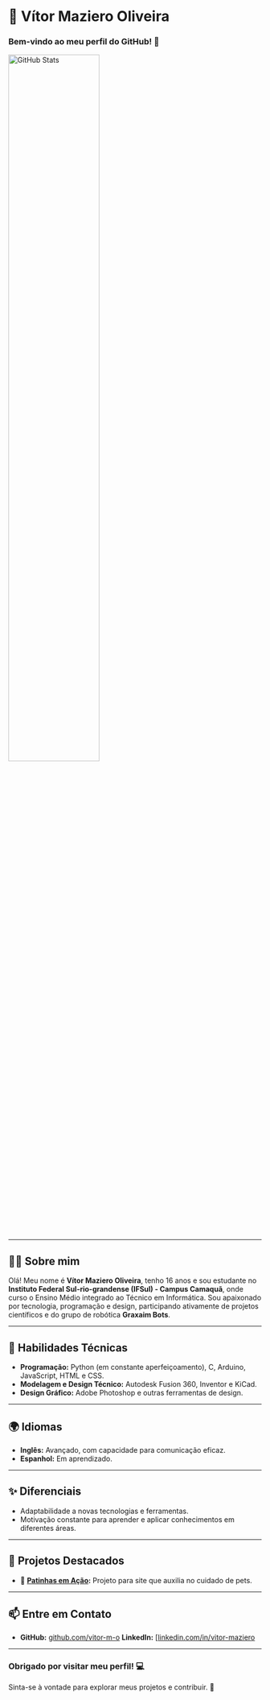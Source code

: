 # 🌟 Vítor Maziero Oliveira

### Bem-vindo ao meu perfil do GitHub! 👋

<img src="https://github-readme-stats.vercel.app/api?username=vitor-m-o&show_icons=true&theme=radical" alt="GitHub Stats" width="60%">

---

## 👨‍💻 Sobre mim

Olá! Meu nome é **Vítor Maziero Oliveira**, tenho 16 anos e sou estudante no **Instituto Federal Sul-rio-grandense (IFSul) - Campus Camaquã**, onde curso o Ensino Médio integrado ao Técnico em Informática. Sou apaixonado por tecnologia, programação e design, participando ativamente de projetos científicos e do grupo de robótica **Graxaim Bots**.

---

## 🚀 Habilidades Técnicas

- **Programação:** Python (em constante aperfeiçoamento), C, Arduino, JavaScript, HTML e CSS.
- **Modelagem e Design Técnico:** Autodesk Fusion 360, Inventor e KiCad.
- **Design Gráfico:** Adobe Photoshop e outras ferramentas de design.

---

## 🌍 Idiomas

- **Inglês:** Avançado, com capacidade para comunicação eficaz.
- **Espanhol:** Em aprendizado.

---

## ✨ Diferenciais

- Adaptabilidade a novas tecnologias e ferramentas.
- Motivação constante para aprender e aplicar conhecimentos em diferentes áreas.

---
<!---
## 📈 Minhas Estatísticas

<img src="https://github-readme-streak-stats.herokuapp.com/?user=vitor-m-o&theme=radical" alt="GitHub Streak Stats" width="60%">

---
-->
## 🌟 Projetos Destacados

- 🦴 **[Patinhas em Ação]([https://github.com/vitor-m-o/projeto-x](https://github.com/vitor-m-o/patinhasemacao.github.io)):** Projeto para site que auxilia no cuidado de pets.
<!--- - 🤖 **[Robótica](https://github.com/vitor-m-o/robotica):** Outro projeto marcante relacionado ao Graxaim Bots.-->
---

## 📫 Entre em Contato

- **GitHub:** [github.com/vitor-m-o](https://github.com/vitor-m-o)
**LinkedIn:** [[linkedin.com/in/vitor-maziero](https://www.linkedin.com/in/vitor-maziero](https://www.linkedin.com/in/v%C3%ADtor-maziero-oliveira-58767032a/))

---

### Obrigado por visitar meu perfil! 💻
Sinta-se à vontade para explorar meus projetos e contribuir. 🚀
